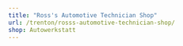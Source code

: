 ```yaml
---
title: "Ross's Automotive Technician Shop"
url: /trenton/rosss-automotive-technician-shop/
shop: Autowerkstatt
---
```

